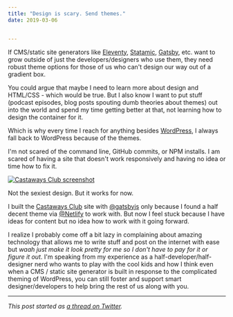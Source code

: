 ```yaml
---
title: "Design is scary. Send themes."
date: 2019-03-06


---
```

 
If CMS/static site generators like [Eleventy](https://www.11ty.io), [Statamic](https://statamic.com), [Gatsby](https://www.gatsbyjs.org), etc. want to grow outside of just the developers/designers who use them, they need robust theme options for those of us who can't design our way out of a gradient box.

You could argue that maybe I need to learn more about design and HTML/CSS - which would be true. But I also know I want to put stuff (podcast episodes, blog posts spouting dumb theories about themes) out into the world and spend my time getting better at that, not learning how to design the container for it.

Which is why every time I reach for anything besides [WordPress](https://wordpress.org), I always fall back to WordPress because of the themes.

I'm not scared of the command line, GitHub commits, or NPM installs. I am scared of having a site that doesn't work responsively and having no idea or time how to fix it.

[![Castaways Club screenshot](https://chrisenns.com/wp-content/uploads/2019/03/castawaysclub-600x372.jpg)](https://castaways.club)

Not the sexiest design. But it works for now.

I built the [Castaways Club](https://castaways.club) site with [@gatsbyjs](https://twitter.com/gatsbyjs) only because I found a half decent theme via [@Netlify](https://twitter.com/Netlify) to work with. But now I feel stuck because I have ideas for content but no idea how to work with it going forward.

I realize I probably come off a bit lazy in complaining about amazing technology that allows me to write stuff and post on the internet with ease but _waah just make it look pretty for me so I don't have to pay for it or figure it out_. I'm speaking from my experience as a half-developer/half-designer nerd who wants to play with the cool kids and how I think even when a CMS / static site generator is built in response to the complicated theming of WordPress, you can still foster and support smart designer/developers to help bring the rest of us along with you.

* * *

_This post started as_ [_a thread on Twitter_](https://twitter.com/iChris/status/1103333882982813696)_._
